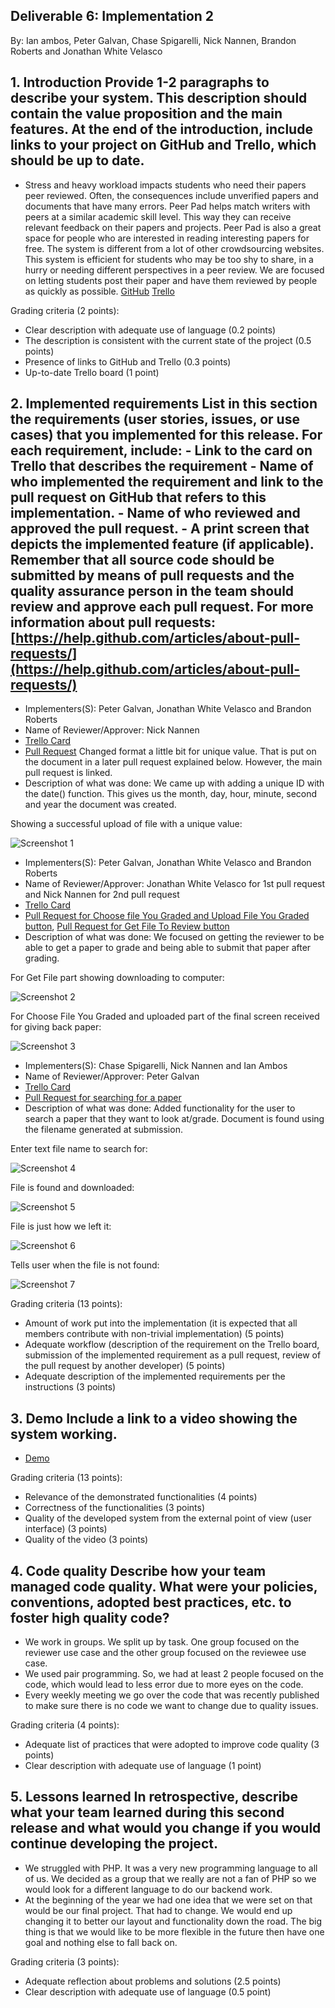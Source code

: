 ## Deliverable 6: Implementation 2
By: Ian ambos, Peter Galvan, Chase Spigarelli, Nick Nannen, Brandon Roberts and Jonathan White Velasco

## 1. Introduction Provide 1-2 paragraphs to describe your system. This description should contain the value proposition and the main features. At the end of the introduction, include links to your project on GitHub and Trello, which should be up to date.

- Stress and heavy workload impacts students who need their papers peer reviewed. Often, the consequences include unverified papers and 
documents that have many errors. Peer Pad helps match writers with peers at a similar academic skill level. This way they can receive 
relevant feedback on their papers and projects. Peer Pad is also a great space for people who are interested in reading interesting 
papers for free. The system is different from a lot of other crowdsourcing websites. This system is efficient for students who may be
too shy to share, in a hurry or needing different perspectives in a peer review. We are focused on letting students post their paper and
have them reviewed by people as quickly as possible.
[GitHub](https://github.com/xlilos/CS386-Group2) 
[Trello](https://trello.com/b/D3BnK0n7/peer-pad)

Grading criteria (2 points):
- Clear description with adequate use of language (0.2 points) 
- The description is consistent with the current state of the project (0.5 points) 
- Presence of links to GitHub and Trello (0.3 points)
- Up-to-date Trello board (1 point) 

## 2. Implemented requirements List in this section the requirements (user stories, issues, or use cases) that you implemented for this release. For each requirement, include: - Link to the card on Trello that describes the requirement - Name of who implemented the requirement and link to the pull request on GitHub that refers to this implementation. - Name of who reviewed and approved the pull request. - A print screen that depicts the implemented feature (if applicable). Remember that all source code should be submitted by means of pull requests and the quality assurance person in the team should review and approve each pull request. For more information about pull requests: [https://help.github.com/articles/about-pull-requests/](https://help.github.com/articles/about-pull-requests/)

- Implementers(S): Peter Galvan, Jonathan White Velasco and Brandon Roberts
- Name of Reviewer/Approver: Nick Nannen
- [Trello Card](https://trello.com/c/pT5GZxpj/51-reviewee-use-case-post-paper)
- [Pull Request](https://github.com/xlilos/CS386-Group2/pull/38) Changed format a little bit for unique value. That is put on the 
document in a later pull request explained below. However, the main pull request is linked.
- Description of what was done: We came up with adding a unique ID with the date() function. This gives us the month, day, hour, 
minute, second and year the document was created.

Showing a successful upload of file with a unique value:

![Screenshot 1](https://github.com/xlilos/CS386-Group2/blob/main/deliverables/Media/D.6_part_2_requirement_1.png)

- Implementers(S): Peter Galvan, Jonathan White Velasco and Brandon Roberts
- Name of Reviewer/Approver: Jonathan White Velasco for 1st pull request and Nick Nannen for 2nd pull request
- [Trello Card](https://trello.com/c/SKwyRnxZ/53-reviewer-use-case-review-paper)
- [Pull Request for Choose file You Graded and Upload File You Graded button](https://github.com/xlilos/CS386-Group2/pull/40), 
[Pull Request for Get File To Review button](https://github.com/xlilos/CS386-Group2/pull/41)
- Description of what was done: We focused on getting the reviewer to be able to get a paper to grade and being able to submit that 
paper after grading.

For Get File part showing downloading to computer:

![Screenshot 2](https://github.com/xlilos/CS386-Group2/blob/main/deliverables/Media/D.6_part_2_requirement_2_picture_1.png)

For Choose File You Graded and uploaded part of the final screen received for giving back paper:

![Screenshot 3](https://github.com/xlilos/CS386-Group2/blob/main/deliverables/Media/D.6_part_2_requirement_2_picture_2.png)

- Implementers(S): Chase Spigarelli, Nick Nannen and Ian Ambos
- Name of Reviewer/Approver: Peter Galvan
- [Trello Card](https://trello.com/c/k7oOhLhX/54-reviewee-use-case-get-paper-back)
- [Pull Request for searching for a paper](https://github.com/xlilos/CS386-Group2/pull/43)
- Description of what was done: Added functionality for the user to search a paper that they want to look at/grade. Document is found using the filename generated at submission.

Enter text file name to search for:

![Screenshot 4](https://github.com/xlilos/CS386-Group2/tree/blob/deliverables/Media/Deliv_6_GetPaper.JPG)

File is found and downloaded:

![Screenshot 5](https://github.com/xlilos/CS386-Group2/tree/blob/deliverables/Media/Deliv_6_File.JPG)

File is just how we left it:

![Screenshot 6](https://github.com/xlilos/CS386-Group2/tree/blob/deliverables/Media/Deliv_6_txt.JPG)

Tells user when the file is not found:

![Screenshot 7](https://github.com/xlilos/CS386-Group2/tree/blob/deliverables/Media/Deliv_6_fail.JPG)

Grading criteria (13 points): 
- Amount of work put into the implementation (it is expected that all members contribute with non-trivial implementation) (5 points) 
- Adequate workflow (description of the requirement on the Trello board, submission of the implemented requirement as a pull request, 
review of the pull request by another developer) (5 points) 
- Adequate description of the implemented requirements per the instructions (3 points)

## 3. Demo Include a link to a video showing the system working.

- [Demo](https://www.youtube.com/watch?v=f7oXaZ6qgGQ)

Grading criteria (13 points):
- Relevance of the demonstrated functionalities (4 points) 
- Correctness of the functionalities (3 points)
- Quality of the developed system from the external point of view (user interface) (3 points) 
- Quality of the video (3 points) 

## 4. Code quality Describe how your team managed code quality. What were your policies, conventions, adopted best practices, etc. to foster high quality code?

- We work in groups. We split up by task. One group focused on the reviewer use case and the other group focused on the reviewee use case.
- We used pair programming. So, we had at least 2 people focused on the code, which would lead to less error due to more eyes on the code.
- Every weekly meeting we go over the code that was recently published to make sure there is no code we want to change due to quality issues.

Grading criteria (4 points): 
- Adequate list of practices that were adopted to improve code quality (3 points) 
- Clear description with adequate use of language (1 point)

## 5. Lessons learned In retrospective, describe what your team learned during this second release and what would you change if you would continue developing the project.

- We struggled with PHP. It was a very new programming language to all of us. We decided as a group that we really are not a fan of PHP so we would look for a different language to do our backend work.
- At the beginning of the year we had one idea that we were set on that would be our final project. That had to change. We would end up changing it to better our layout and functionality down the road. The big thing is that we would like to be more flexible in the future then have one goal and nothing else to fall back on.

Grading criteria (3 points): 
- Adequate reflection about problems and solutions (2.5 points) 
- Clear description with adequate use of language (0.5 point)
